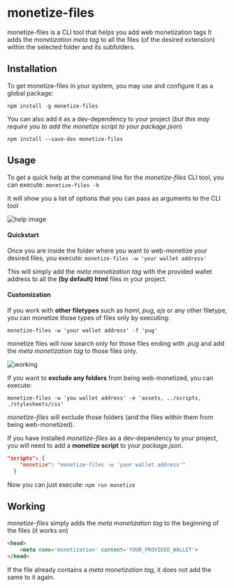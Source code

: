 # monetize-files

monetize-files is a CLI tool that helps you add web monetization tags
It adds the *monetization meta tag*  to all the files (of the desired extension) within the selected folder and its subfolders.

## Installation

To get monetize-files in your system, you may use and configure it as a global package:

`npm install -g monetize-files`

You can also add it as a dev-dependency to your project (*but this may require you to add the monetize script to your package.json*)

`npm install --save-dev monetize-files`

## Usage

To get a quick help at the command line for the *monetize-files* CLI tool, you can execute:
`monetize-files -h`

It will show you a list of options that you can pass as arguments to the CLI tool

![help image](https://drive.google.com/uc?id=1osote_iQPcbnVvu6agwI9JB53ox24rjq)

#### Quickstart

Once you are inside the folder where you want to web-monetize your desired files, you execute:
`monetize-files -w 'your wallet address'`

This will simply add the *meta monetization tag* with the provided wallet address to all the **(by default) html** files in your project.

#### Customization

If you work with **other filetypes** such as *haml*, *pug*, *ejs* or any other filetype, you can monetize those types of files only by executing:

`monetize-files -w 'your wallet address' -f 'pug'`

monetize files will now search only for those files ending with *.pug* and add the *meta monetization tag* to those files only.

![working](https://drive.google.com/uc?id=1ivTPD8FUKRrRZjVfOleTIUht8_-_jtxb)


If you want to **exclude any folders** from being web-monetized, you can execute:

`monetize-files -w 'you wallet address' -e 'assets, ../scripts, ./stylesheets/css'`

*monetize-files* will exclude those folders (and the files within them from being web-monetized).

If you have installed *monetize-files* as a dev-dependency to your project, you will need to add a **monetize script** to your *package.json*.

```json
"scripts": {
    "monetize": "monetize-files -w 'your wallet address'"
  }
```

Now you can just execute:
`npm run monetize`


## Working

*monetize-files* simply adds the *meta monetization tag* to the beginning of the files (it works on)

```html
<head>
    <meta name='monetization' content='YOUR_PROVIDED_WALLET'>
</head>
```

If the file already contains a *meta monetization tag*, it does not add the same to it again.

